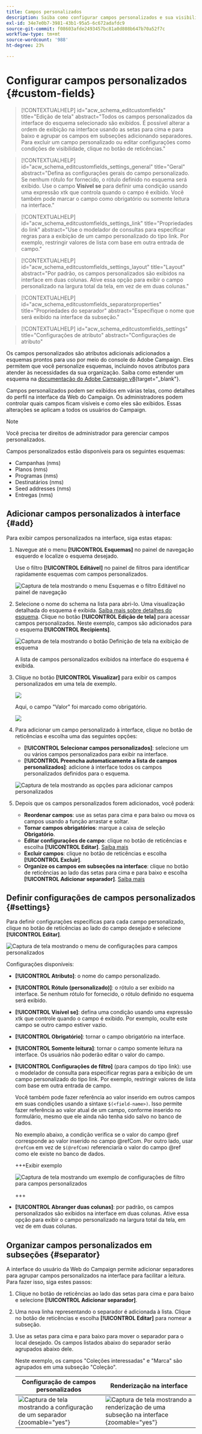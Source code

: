 ```yaml
---
title: Campos personalizados
description: Saiba como configurar campos personalizados e sua visibilidade na interface.
exl-id: 34e7e0b7-3981-43b1-95a5-6c672adafdc9
source-git-commit: f08603afde2493457bc81a0d808b647b70a52f7c
workflow-type: tm+mt
source-wordcount: '988'
ht-degree: 23%

---
```


# Configurar campos personalizados {#custom-fields}

>[!CONTEXTUALHELP]
>id="acw_schema_editcustomfields"
>title="Edição de tela"
>abstract="Todos os campos personalizados da interface do esquema selecionado são exibidos. É possível alterar a ordem de exibição na interface usando as setas para cima e para baixo e agrupar os campos em subseções adicionando separadores. Para excluir um campo personalizado ou editar configurações como condições de visibilidade, clique no botão de reticências."

>[!CONTEXTUALHELP]
>id="acw_schema_editcustomfields_settings_general"
>title="Geral"
>abstract="Defina as configurações gerais do campo personalizado. Se nenhum rótulo for fornecido, o rótulo definido no esquema será exibido. Use o campo **Visível se** para definir uma condição usando uma expressão xtk que controla quando o campo é exibido. Você também pode marcar o campo como obrigatório ou somente leitura na interface."

>[!CONTEXTUALHELP]
>id="acw_schema_editcustomfields_settings_link"
>title="Propriedades do link"
>abstract="Use o modelador de consultas para especificar regras para a exibição de um campo personalizado do tipo link. Por exemplo, restringir valores de lista com base em outra entrada de campo."

>[!CONTEXTUALHELP]
>id="acw_schema_editcustomfields_settings_layout"
>title="Layout"
>abstract="Por padrão, os campos personalizados são exibidos na interface em duas colunas. Ative essa opção para exibir o campo personalizado na largura total da tela, em vez de em duas colunas."

>[!CONTEXTUALHELP]
>id="acw_schema_editcustomfields_separatorproperties"
>title="Propriedades do separador"
>abstract="Especifique o nome que será exibido na interface da subseção."

<!-- NOT USED IN THE UI?-->

>[!CONTEXTUALHELP]
>id="acw_schema_editcustomfields_settings"
>title="Configurações de atributo"
>abstract="Configurações de atributo"

Os campos personalizados são atributos adicionais adicionados a esquemas prontos para uso por meio do console do Adobe Campaign. Eles permitem que você personalize esquemas, incluindo novos atributos para atender às necessidades da sua organização. Saiba como estender um esquema na [documentação do Adobe Campaign v8](https://experienceleague.adobe.com/docs/campaign/campaign-v8/developer/shemas-forms/extend-schema.html){target="_blank"}.

Campos personalizados podem ser exibidos em várias telas, como detalhes do perfil na interface da Web do Campaign. Os administradores podem controlar quais campos ficam visíveis e como eles são exibidos. Essas alterações se aplicam a todos os usuários do Campaign.

>[!NOTE]
>
>Você precisa ter direitos de administrador para gerenciar campos personalizados.

Campos personalizados estão disponíveis para os seguintes esquemas:

* Campanhas (nms)
* Planos (nms)
* Programas (nms)
* Destinatários (nms)
* Seed addresses (nms)
* Entregas (nms)

## Adicionar campos personalizados à interface {#add}

Para exibir campos personalizados na interface, siga estas etapas:

1. Navegue até o menu **[!UICONTROL Esquemas]** no painel de navegação esquerdo e localize o esquema desejado.

   Use o filtro **[!UICONTROL Editável]** no painel de filtros para identificar rapidamente esquemas com campos personalizados.

   ![Captura de tela mostrando o menu Esquemas e o filtro Editável no painel de navegação](assets/custom-fields-open.png)

1. Selecione o nome do schema na lista para abri-lo. Uma visualização detalhada do esquema é exibida. [Saiba mais sobre detalhes do esquema](../administration/schemas.md). Clique no botão **[!UICONTROL Edição de tela]** para acessar campos personalizados. Neste exemplo, campos são adicionados para o esquema **[!UICONTROL Recipients]**.

   ![Captura de tela mostrando o botão Definição de tela na exibição de esquema](assets/custom-fields-edit.png)

   A lista de campos personalizados exibidos na interface do esquema é exibida.

1. Clique no botão **[!UICONTROL Visualizar]** para exibir os campos personalizados em uma tela de exemplo.

   ![](assets/custom-fields-edit2.png)

   Aqui, o campo &quot;Valor&quot; foi marcado como obrigatório.

   ![](assets/custom-fields-edit3.png)

1. Para adicionar um campo personalizado à interface, clique no botão de reticências e escolha uma das seguintes opções:

   * **[!UICONTROL Selecionar campos personalizados]**: selecione um ou vários campos personalizados para exibir na interface.
   * **[!UICONTROL Preencha automaticamente a lista de campos personalizados]**: adicione à interface todos os campos personalizados definidos para o esquema.

   ![Captura de tela mostrando as opções para adicionar campos personalizados](assets/custom-fields-add.png)

1. Depois que os campos personalizados forem adicionados, você poderá:

   * **Reordenar campos**: use as setas para cima e para baixo ou mova os campos usando a função arrastar e soltar.
   * **Tornar campos obrigatórios**: marque a caixa de seleção **Obrigatório**.
   * **Editar configurações de campo**: clique no botão de reticências e escolha **[!UICONTROL Editar]**. [Saiba mais](#settings)
   * **Excluir campos**: clique no botão de reticências e escolha **[!UICONTROL Excluir]**.
   * **Organize os campos em subseções na interface**: clique no botão de reticências ao lado das setas para cima e para baixo e escolha **[!UICONTROL Adicionar separador]**. [Saiba mais](#separator)

## Definir configurações de campos personalizados {#settings}

Para definir configurações específicas para cada campo personalizado, clique no botão de reticências ao lado do campo desejado e selecione **[!UICONTROL Editar]**.

![Captura de tela mostrando o menu de configurações para campos personalizados](assets/custom-fields-settings.png)

Configurações disponíveis:

* **[!UICONTROL Atributo]**: o nome do campo personalizado.
* **[!UICONTROL Rótulo (personalizado)]**: o rótulo a ser exibido na interface. Se nenhum rótulo for fornecido, o rótulo definido no esquema será exibido.
* **[!UICONTROL Visível se]**: defina uma condição usando uma expressão xtk que controle quando o campo é exibido. Por exemplo, oculte este campo se outro campo estiver vazio.
* **[!UICONTROL Obrigatório]**: tornar o campo obrigatório na interface.
* **[!UICONTROL Somente leitura]**: tornar o campo somente leitura na interface. Os usuários não poderão editar o valor do campo.
* **[!UICONTROL Configurações de filtro]** (para campos do tipo link): use o modelador de consulta para especificar regras para a exibição de um campo personalizado do tipo link. Por exemplo, restringir valores de lista com base em outra entrada de campo.

  Você também pode fazer referência ao valor inserido em outros campos em suas condições usando a sintaxe `$(<field-name>)`. Isso permite fazer referência ao valor atual de um campo, conforme inserido no formulário, mesmo que ele ainda não tenha sido salvo no banco de dados.

  No exemplo abaixo, a condição verifica se o valor do campo @ref corresponde ao valor inserido no campo @refCom. Por outro lado, usar `@refCom` em vez de `$(@refCom)` referenciaria o valor do campo @ref como ele existe no banco de dados.

  +++Exibir exemplo

  ![Captura de tela mostrando um exemplo de configurações de filtro para campos personalizados](assets/custom-fields-ref.png)

  +++

* **[!UICONTROL Abranger duas colunas]**: por padrão, os campos personalizados são exibidos na interface em duas colunas. Ative essa opção para exibir o campo personalizado na largura total da tela, em vez de em duas colunas.

## Organizar campos personalizados em subseções {#separator}

A interface do usuário da Web do Campaign permite adicionar separadores para agrupar campos personalizados na interface para facilitar a leitura. Para fazer isso, siga estes passos:

1. Clique no botão de reticências ao lado das setas para cima e para baixo e selecione **[!UICONTROL Adicionar separador]**.

1. Uma nova linha representando o separador é adicionada à lista. Clique no botão de reticências e escolha **[!UICONTROL Editar]** para nomear a subseção.

1. Use as setas para cima e para baixo para mover o separador para o local desejado. Os campos listados abaixo do separador serão agrupados abaixo dele.

   Neste exemplo, os campos &quot;Coleções interessadas&quot; e &quot;Marca&quot; são agrupados em uma subseção &quot;Coleção&quot;.

   | Configuração de campos personalizados | Renderização na interface |
   |  ---  |  ---  |
   | ![Captura de tela mostrando a configuração de um separador](assets/custom-fields-separator.png){zoomable="yes"} | ![Captura de tela mostrando a renderização de uma subseção na interface](assets/custom-fields-section.png){zoomable="yes"} |